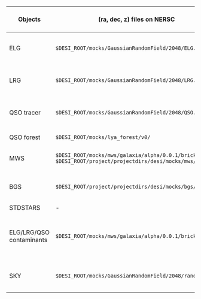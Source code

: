 | Objects | (ra, dec, z) files on NERSC | Code to read Positions | Code to generate Spectra | Contact |
| ----- | -----------------------------| --------------------------| ---------------------------|---------|
| ELG |  `$DESI_ROOT/mocks/GaussianRandomField/2048/ELG.fits` | **Done** [Part of desitarget:master](https://github.com/desihub/desitarget/blob/master/py/desitarget/mock/io.py)| **Pending** Needs to be coupled to [desisim](https://github.com/desihub/desisim) | Javier Sanchez & David Kirkby|
| LRG |  `$DESI_ROOT/mocks/GaussianRandomField/2048/LRG.fits` | **Done** [Part of desitarget:master](https://github.com/desihub/desitarget/blob/master/py/desitarget/mock/io.py)| **Pending** Needs to be coupled to [desisim](https://github.com/desihub/desisim) | Javier Sanchez & David Kirkby|
| QSO tracer |  `$DESI_ROOT/mocks/GaussianRandomField/2048/QSO.fits` | **Done** [Part of desitarget:master](https://github.com/desihub/desitarget/blob/master/py/desitarget/mock/io.py)| **Pending** Needs to be coupled to [desisim](https://github.com/desihub/desisim) | Javier Sanchez & David Kirkby|
| QSO forest | `$DESI_ROOT/mocks/lya_forest/v0/` | **Done** [Part of desisim:lya_sims](https://github.com/desihub/desisim/tree/lya_sims) | **Done** [Part of desisim:lya_sims](https://github.com/desihub/desisim/tree/lya_sims) | Nicolas Busca|
|MWS| `$DESI_ROOT/mocks/mws/galaxia/alpha/0.0.1/bricks` `$DESI_ROOT/project/projectdirs/desi/mocks/mws/wd100pc` | **Done** [Part of desitarget:apc_mocks](https://github.com/desihub/desitarget/tree/apc_mocks/py/desitarget/mock) | **Pending** Needs to be coupled to [desisim](https://github.com/desihub/desisim)| Andrew Cooper|
|BGS| `$DESI_ROOT/project/projectdirs/desi/mocks/bgs/MXXL` | **Done** [Part of desitarget:apc_mocks](https://github.com/desihub/desitarget/tree/apc_mocks/py/desitarget/mock) | **Pending** Needs to be coupled to [desisim](https://github.com/desihub/desisim)| Alex Smith & Shaun Cole|
|STDSTARS| - | -| - | -|
|ELG/LRG/QSO contaminants| `$DESI_ROOT/mocks/mws/galaxia/alpha/0.0.1/bricks` | **Done** in a private repo. | **Pending** Needs to be coupled to [desisim](https://github.com/desihub/desisim)| Javier Sanchez (code) & Andrew Cooper (data)|
|SKY| `$DESI_ROOT/mocks/GaussianRandomField/2048/random.fits` | **Done** [Part of desitarget:master](https://github.com/desihub/desitarget/blob/master/py/desitarget/mock/io.py)| - | Javier Sanchez & David Kirkby|
